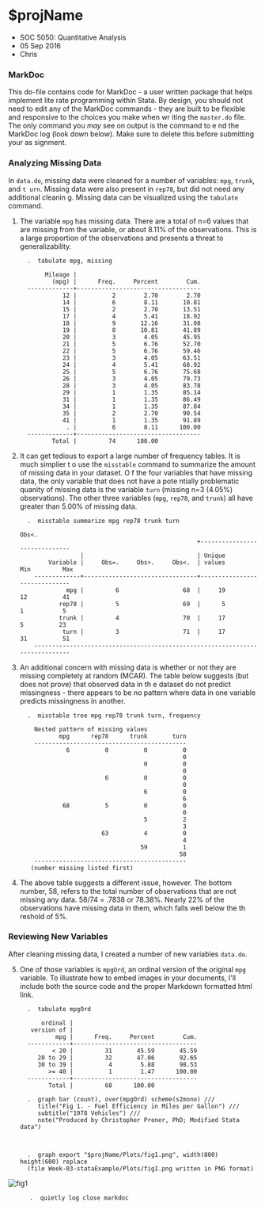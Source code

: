 \$projName
==========

-   SOC 5050: Quantitative Analysis
-   05 Sep 2016
-   Chris

### MarkDoc

This do-file contains code for MarkDoc - a user written package that
helps implement lite rate programming within Stata. By design, you
should not need to edit any of the MarkDoc commands - they are built to
be flexible and responsive to the choices you make when wr iting the
`master.do` file. The only command you *may* see on output is the
command to e nd the MarkDoc log (look down below). Make sure to delete
this before submitting your as signment.

### Analyzing Missing Data

In `data.do`, missing data were cleaned for a number of variables:
`mpg`, `trunk`, and `t urn`. Missing data were also present in `rep78`,
but did not need any additional cleanin g. Missing data can be
visualized using the `tabulate` command.

1.  The variable `mpg` has missing data. There are a total of n=6 values
    that are missing from the variable, or about 8.11% of
    the observations. This is a large proportion of the observations and
    presents a threat to generalizability.

          .  tabulate mpg, missing

               Mileage |
                 (mpg) |      Freq.     Percent        Cum.
          -------------+-----------------------------------
                    12 |          2        2.70        2.70
                    14 |          6        8.11       10.81
                    15 |          2        2.70       13.51
                    17 |          4        5.41       18.92
                    18 |          9       12.16       31.08
                    19 |          8       10.81       41.89
                    20 |          3        4.05       45.95
                    21 |          5        6.76       52.70
                    22 |          5        6.76       59.46
                    23 |          3        4.05       63.51
                    24 |          4        5.41       68.92
                    25 |          5        6.76       75.68
                    26 |          3        4.05       79.73
                    28 |          3        4.05       83.78
                    29 |          1        1.35       85.14
                    31 |          1        1.35       86.49
                    34 |          1        1.35       87.84
                    35 |          2        2.70       90.54
                    41 |          1        1.35       91.89
                     . |          6        8.11      100.00
          -------------+-----------------------------------
                 Total |         74      100.00

2.  It can get tedious to export a large number of frequency tables. It
    is much simplier t o use the `misstable` command to summarize the
    amount of missing data in your dataset. O f the four variables that
    have missing data, the only variable that does not have a pote
    ntially problematic quanity of missing data is the variable `turn`
    (missing n=3 (4.05%) observations). The other three variables
    (`mpg`, `rep78`, and `trunk`) all have greater than 5.00% of
    missing data.

          .  misstable summarize mpg rep78 trunk turn
                                                                         Obs<.
                                                          +------------------------------
                         |                                | Unique
                Variable |     Obs=.     Obs>.     Obs<.  | values        Min         Max
            -------------+--------------------------------+------------------------------
                     mpg |         6                  68  |     19         12          41
                   rep78 |         5                  69  |      5          1           5
                   trunk |         4                  70  |     17          5          23
                    turn |         3                  71  |     17         31          51
            -----------------------------------------------------------------------------

3.  An additional concern with missing data is whether or not they are
    missing completely at random (MCAR). The table below suggests (but
    does not prove) that observed data in th e dataset do not predict
    missingness - there appears to be no pattern where data in one
    variable predicts missingness in another.

          .  misstable tree mpg rep78 trunk turn, frequency

            Nested pattern of missing values
                   mpg      rep78      trunk       turn
            -------------------------------------------
                     6          0          0          0 
                                                      0 
                                           0          0 
                                                      0 
                                6          0          0 
                                                      0 
                                           6          0 
                                                      6 
                    68          5          0          0 
                                                      0 
                                           5          2 
                                                      3 
                               63          4          0 
                                                      4 
                                          59          1 
                                                     58 
            -------------------------------------------
           (number missing listed first)

4.  The above table suggests a different issue, however. The bottom
    number, 58, refers to the total number of observations that are not
    missing any data. 58/74 = .7838 or 78.38%. Nearly 22% of the
    observations have missing data in them, which falls well below the
    th reshold of 5%.

### Reviewing New Variables

After cleaning missing data, I created a number of new variables
`data.do`.

5.  One of those variables is `mpgOrd`, an ordinal version of the
    original `mpg` variable. To illustrate how to embed images in your
    documents, I'll include both the source code and the proper Markdown
    formatted html link.

          .  tabulate mpgOrd

              ordinal |
           version of |
                  mpg |      Freq.     Percent        Cum.
          ------------+-----------------------------------
                 < 20 |         31       45.59       45.59
             20 to 29 |         32       47.06       92.65
             30 to 39 |          4        5.88       98.53
                >= 40 |          1        1.47      100.00
          ------------+-----------------------------------
                Total |         68      100.00

          .  graph bar (count), over(mpgOrd) scheme(s2mono) ///
             title("Fig 1. - Fuel Efficiency in Miles per Gallon") ///
             subtitle("1978 Vehicles") ///
             note("Produced by Christopher Prener, PhD; Modified Stata data")



          .  graph export "$projName/Plots/fig1.png", width(800) height(600) replace
          (file Week-03-stataExample/Plots/fig1.png written in PNG format)

![fig1]()

          .  quietly log close markdoc
          
